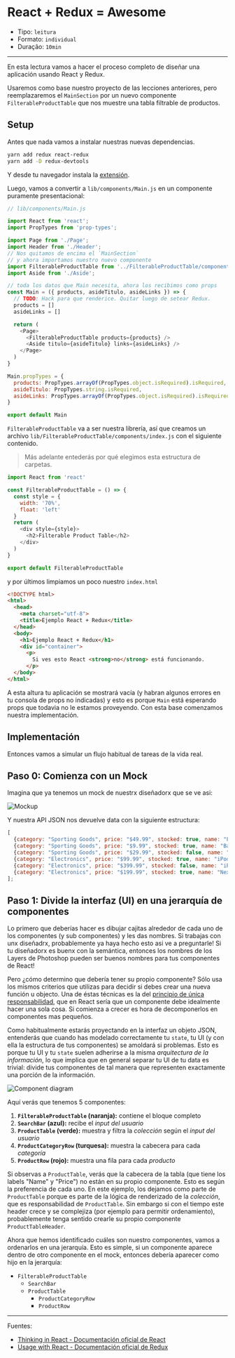 # React + Redux = Awesome

* Tipo: `leitura`
* Formato: `individual`
* Duração: `10min`

***

En esta lectura vamos a hacer el proceso completo de diseñar una aplicación
usando React y Redux.

Usaremos como base nuestro proyecto de las lecciones anteriores, pero
reemplazaremos el `MainSection` por un nuevo componente `FilterableProductTable`
que nos muestre una tabla filtrable de productos.

## Setup

Antes que nada vamos a instalar nuestras nuevas dependencias.

```sh
yarn add redux react-redux
yarn add -D redux-devtools
```

Y desde tu navegador instala la [extensión](http://extension.remotedev.io/).

Luego, vamos a convertir a `lib/components/Main.js` en un componente puramente
presentacional:

```js
// lib/components/Main.js

import React from 'react';
import PropTypes from 'prop-types';

import Page from './Page';
import Header from './Header';
// Nos quitamos de encima el `MainSection`
// y ahora importamos nuestro nuevo componente
import FilterableProductTable from '../FilterableProductTable/components';
import Aside from './Aside';

// toda los datos que Main necesita, ahora los recibimos como props
const Main = ({ products, asideTitulo, asideLinks }) => {
  // TODO: Hack para que renderice. Quitar luego de setear Redux.
  products = []
  asideLinks = []

  return (
    <Page>
      <FilterableProductTable products={products} />
      <Aside titulo={asideTitulo} links={asideLinks} />
    </Page>
  )
}

Main.propTypes = {
  products: PropTypes.arrayOf(PropTypes.object.isRequired).isRequired,
  asideTitulo: PropTypes.string.isRequired,
  asideLinks: PropTypes.arrayOf(PropTypes.object.isRequired).isRequired
}

export default Main
```

`FilterableProductTable` va a ser nuestra librería, así que creamos un archivo
`lib/FilterableProductTable/components/index.js` con el siguiente contenido.

> Más adelante entederás por qué elegimos esta estructura de carpetas.

```js
import React from 'react'

const FilterableProductTable = () => {
  const style = {
    width: '70%',
    float: 'left'
  }
  return (
    <div style={style}>
      <h2>Filterable Product Table</h2>
    </div>
  )
}

export default FilterableProductTable
```

y por últimos limpiamos un poco nuestro `index.html`

```html
<!DOCTYPE html>
<html>
  <head>
    <meta charset="utf-8">
    <title>Ejemplo React + Redux</title>
  </head>
  <body>
    <h1>Ejemplo React + Redux</h1>
    <div id="container">
      <p>
        Si ves esto React <strong>no</strong> está funcionando.
      </p>
  </body>
</html>
```

A esta altura tu aplicación se mostrará vacía (y habran algunos errores en tu
consola de props no indicadas) y esto es porque `Main` está esperando props que
todavia no le estamos proveyendo. Con esta base comenzamos nuestra
implementación.

## Implementación

Entonces vamos a simular un flujo habitual de tareas de la vida real.

## Paso 0: Comienza con un Mock

Imagina que ya tenemos un mock de nuestrx diseñadorx que se ve asi:

![Mockup](https://reactjs.org/static/thinking-in-react-mock-1071fbcc9eed01fddc115b41e193ec11-4dd91.png)

Y nuestra API JSON nos devuelve data con la siguiente estructura:

```js
[
  {category: "Sporting Goods", price: "$49.99", stocked: true, name: "Football"},
  {category: "Sporting Goods", price: "$9.99", stocked: true, name: "Baseball"},
  {category: "Sporting Goods", price: "$29.99", stocked: false, name: "Basketball"},
  {category: "Electronics", price: "$99.99", stocked: true, name: "iPod Touch"},
  {category: "Electronics", price: "$399.99", stocked: false, name: "iPhone 5"},
  {category: "Electronics", price: "$199.99", stocked: true, name: "Nexus 7"}
];
```

## Paso 1: Divide la interfaz (UI) en una jerarquía de componentes

Lo primero que deberías hacer es dibujar cajitas alrededor de cada uno de los
componentes (y sub componentes) y les das nombres. Si trabajas con unx
diseñadrx, probablemente ya haya hecho esto asi ve a preguntarle! Si tu
diseñadorx es buenx con la semántica, entonces los nombres de los Layers de
Photoshop pueden ser buenos nombres para tus componentes de React!

Pero ¿cómo determino que debería tener su propio componente? Sólo usa los mismos
criterios que utilizas para decidir si debes crear una nueva función u objecto.
Una de éstas técnicas es la del [principio de única responsabilidad](https://en.wikipedia.org/wiki/Single_responsibility_principle),
que en React sería que un componente debe idealmente hacer una sola cosa. Si
comienza a crecer es hora de decomponerlos en componentes mas pequeños.

Como habitualmente estarás proyectando en la interfaz un objeto JSON, entenderás
que cuando has modelado correctamente tu `state`, tu UI (y con ella la
estructura de tus componentes) se amoldará si problemas. Esto es porque tu UI y
tu `state` suelen adherirse a la misma *arquitectura de la información*, lo que
implica que en general separar tu UI de tu data es trivial: divide tus
componentes de tal manera que representen exactamente una porción de la
información.

![Component diagram](https://reactjs.org/static/thinking-in-react-components-eb8bda25806a89ebdc838813bdfa3601-82965.png)

Aquí verás que tenemos 5 componentes:

1. **`FilterableProductTable` (naranja):** contiene el bloque completo
2. **`SearchBar` (azul):** recibe el *input del usuario*
3. **`ProductTable` (verde):** muestra y filtra la *colección* según el *input
   del usuario*
4. **`ProductCategoryRow` (turquesa):** muestra la cabecera para cada
   *categoría*
5. **`ProductRow` (rojo):** muestra una fila para cada *producto*

Si observas a `ProductTable`, verás que la cabecera de la tabla (que tiene los
labels "Name" y "Price") no están en su propio componente. Esto es según la
preferencia de cada uno. En este ejemplo, los dejamos como parte de
`ProductTable` porque es parte de la lógica de renderizado de la *colección*,
que es responsabilidad de `ProductTable`. Sin embargo si con el tiempo este
header crece y se complejiza (por ejemplo para permitir ordenamiento),
probablemente tenga sentido crearle su propio componente `ProductTableHeader`.

Ahora que hemos identificado cuáles son nuestro componentes, vamos a ordenarlos
en una jerarquía. Esto es simple, si un componente aparece dentro de otro
componente en el mock, entonces debería aparecer como hijo en la jerarquía:

* `FilterableProductTable`
  - `SearchBar`
  - `ProductTable`
    * `ProductCategoryRow`
    * `ProductRow`

***

Fuentes:

* [Thinking in React - Documentación oficial de React](https://facebook.github.io/react/docs/thinking-in-react.html)
* [Usage with React - Documentación oficial de Redux](http://redux.js.org/docs/basics/UsageWithReact.html)
